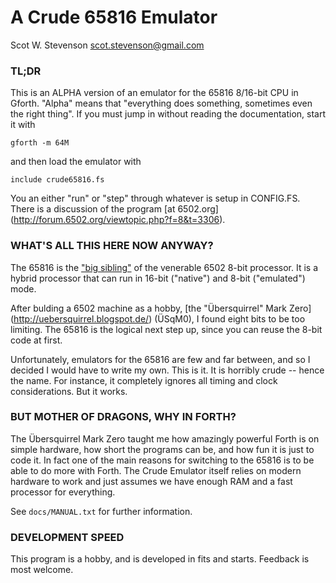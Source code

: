 # A Crude 65816 Emulator

Scot W. Stevenson <scot.stevenson@gmail.com>


### TL;DR

This is an ALPHA version of an emulator for the 65816 8/16-bit CPU in Gforth.
"Alpha" means that "everything does something, sometimes even the right thing".
If you must jump in without reading the documentation, start it with 

```
gforth -m 64M 
```

and then load the emulator with

```
include crude65816.fs
```

You an either "run" or "step" through whatever is setup in CONFIG.FS. There is a
discussion of the program [at 6502.org]
(http://forum.6502.org/viewtopic.php?f=8&t=3306).

### WHAT'S ALL THIS HERE NOW ANYWAY?

The 65816 is the ["big sibling"](http://en.wikipedia.org/wiki/WDC_65816/65802) 
of the venerable 6502 8-bit processor. It is a hybrid processor that can run in
16-bit ("native") and 8-bit ("emulated") mode.

After bulding a 6502 machine as a hobby, [the "Übersquirrel" Mark Zero]
(http://uebersquirrel.blogspot.de/) (ÜSqM0), I found eight bits to be too
limiting.  The 65816 is the logical next step up, since you can reuse the 8-bit
code at first. 

Unfortunately, emulators for the 65816 are few and far between, and so I decided
I would have to write my own. This is it. It is horribly crude -- hence the
name. For instance, it completely ignores all timing and clock considerations.
But it works. 

### BUT MOTHER OF DRAGONS, WHY IN FORTH?

The Übersquirrel Mark Zero taught me how amazingly powerful Forth is on simple
hardware, how short the programs can be, and how fun it is just to code it. In
fact one of the main reasons for switching to the 65816 is to be able to do more
with Forth. The Crude Emulator itself relies on modern hardware to work and just
assumes we have enough RAM and a fast processor for everything. 

See `docs/MANUAL.txt` for further information.

### DEVELOPMENT SPEED

This program is a hobby, and is developed in fits and starts. Feedback is  most
welcome. 
